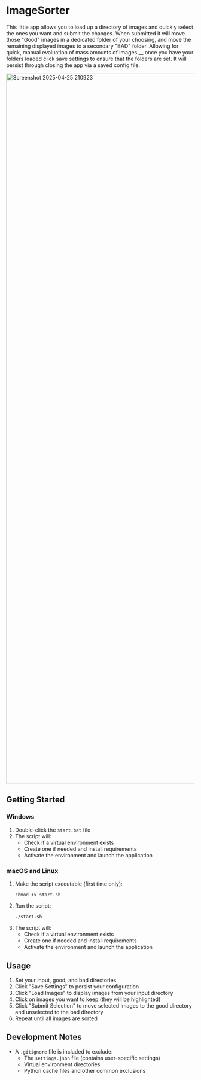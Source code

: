 # ImageSorter
This little app allows you to load up a directory of images and quickly select the ones you want and submit the changes. When submitted it will move those "Good" images in a dedicated folder of your choosing, and move the remaining displayed images to a secondary "BAD" folder. Allowing for quick, manual evaluation of mass amounts of images
__
once you have your folders loaded click save settings to ensure that the folders are set. It will persist through closing the app via a saved config file.

<img width="1900" alt="Screenshot 2025-04-25 210923" src="https://github.com/user-attachments/assets/bf6d44af-49e0-4e61-99cb-698cd92e032b" />



## Getting Started

### Windows
1. Double-click the `start.bat` file
2. The script will:
   - Check if a virtual environment exists
   - Create one if needed and install requirements
   - Activate the environment and launch the application

### macOS and Linux
1. Make the script executable (first time only):
   ```
   chmod +x start.sh
   ```
2. Run the script:
   ```
   ./start.sh
   ```
3. The script will:
   - Check if a virtual environment exists
   - Create one if needed and install requirements
   - Activate the environment and launch the application

## Usage
1. Set your input, good, and bad directories
2. Click "Save Settings" to persist your configuration
3. Click "Load Images" to display images from your input directory
4. Click on images you want to keep (they will be highlighted)
5. Click "Submit Selection" to move selected images to the good directory and unselected to the bad directory
6. Repeat until all images are sorted

## Development Notes

- A `.gitignore` file is included to exclude:
  - The `settings.json` file (contains user-specific settings)
  - Virtual environment directories
  - Python cache files and other common exclusions
